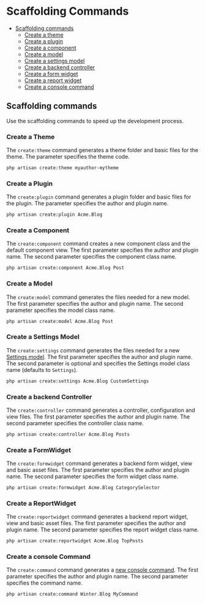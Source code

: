 # Scaffolding Commands

- [Scaffolding commands](#scaffolding-commands)
    - [Create a theme](#scaffold-create-theme)
    - [Create a plugin](#scaffold-create-plugin)
    - [Create a component](#scaffold-create-component)
    - [Create a model](#scaffold-create-model)
    - [Create a settings model](#scaffold-create-settings-model)
    - [Create a backend controller](#scaffold-create-controller)
    - [Create a form widget](#scaffold-create-formwidget)
    - [Create a report widget](#scaffold-create-reportwidget)
    - [Create a console command](#scaffold-create-command)

<a name="scaffolding-commands"></a>
## Scaffolding commands

Use the scaffolding commands to speed up the development process.

<a name="scaffold-create-theme"></a>
### Create a Theme

The `create:theme` command generates a theme folder and basic files for the theme. The parameter specifies the theme code.

```bash
php artisan create:theme myauthor-mytheme
```

<a name="scaffold-create-plugin"></a>
### Create a Plugin

The `create:plugin` command generates a plugin folder and basic files for the plugin. The parameter specifies the author and plugin name.

```bash
php artisan create:plugin Acme.Blog
```

<a name="scaffold-create-component"></a>
### Create a Component

The `create:component` command creates a new component class and the default component view. The first parameter specifies the author and plugin name. The second parameter specifies the component class name.

```bash
php artisan create:component Acme.Blog Post
```

<a name="scaffold-create-model"></a>
### Create a Model

The `create:model` command generates the files needed for a new model. The first parameter specifies the author and plugin name. The second parameter specifies the model class name.

```bash
php artisan create:model Acme.Blog Post
```

<a name="scaffold-create-settings-model"></a>
### Create a Settings Model

The `create:settings` command generates the files needed for a new [Settings model](../plugin/settings#database-settings). The first parameter specifies the author and plugin name. The second parameter is optional and specifies the Settings model class name (defaults to `Settings`).

```bash
php artisan create:settings Acme.Blog CustomSettings
```

<a name="scaffold-create-controller"></a>
### Create a backend Controller

The `create:controller` command generates a controller, configuration and view files. The first parameter specifies the author and plugin name. The second parameter specifies the controller class name.

```bash
php artisan create:controller Acme.Blog Posts
```

<a name="scaffold-create-formwidget"></a>
### Create a FormWidget

The `create:formwidget` command generates a backend form widget, view and basic asset files. The first parameter specifies the author and plugin name. The second parameter specifies the form widget class name.

```bash
php artisan create:formwidget Acme.Blog CategorySelector
```

<a name="scaffold-create-reportwidget"></a>
### Create a ReportWidget

The `create:reportwidget` command generates a backend report widget, view and basic asset files. The first parameter specifies the author and plugin name. The second parameter specifies the report widget class name.

```bash
php artisan create:reportwidget Acme.Blog TopPosts
```

<a name="scaffold-create-command"></a>
### Create a console Command

The `create:command` command generates a [new console command](../console/development). The first parameter specifies the author and plugin name. The second parameter specifies the command name.

```bash
php artisan create:command Winter.Blog MyCommand
```
